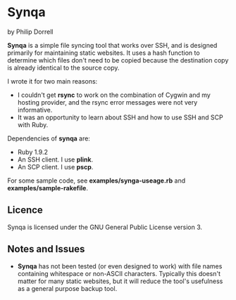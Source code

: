 Synqa
=====

by Philip Dorrell

**Synqa** is a simple file syncing tool that works over SSH, and is designed
primarily for maintaining static websites. It uses a hash function to
determine which files don't need to be copied because the destination copy
is already identical to the source copy.

I wrote it for two main reasons:

* I couldn't get **rsync** to work on the combination of Cygwin and my
hosting provider, and the rsync error messages were not very informative.
* It was an opportunity to learn about SSH and how to use SSH and SCP with Ruby.

Dependencies of **synqa** are: 

* Ruby 1.9.2
* An SSH client. I use **plink**.
* An SCP client. I use **pscp**.

For some sample code, see **examples/synga-useage.rb** and **examples/sample-rakefile**.

Licence
-------

Synqa is licensed under the GNU General Public License version 3.

Notes and Issues
----------------

* **Synqa** has not been tested (or even designed to work) with file names
containing whitespace or non-ASCII characters. Typically this doesn't matter for
many static websites, but it will reduce the tool's usefulness as a general purpose
backup tool.
